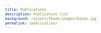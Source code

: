 ```yaml
---
title: Publications
description: Publication list
background: /assets/theme/images/banne.jpg
permalink: /publication/
---
```

